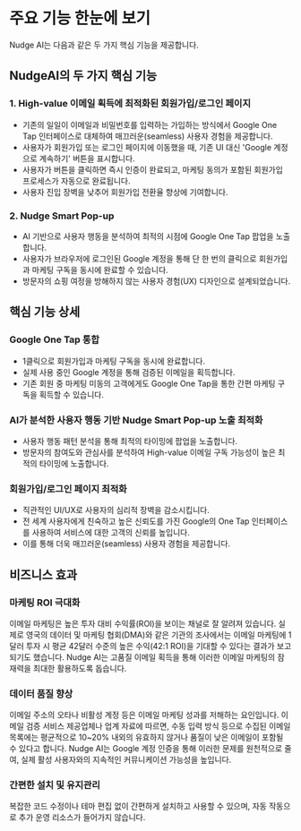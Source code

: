# 주요 기능 한눈에 보기

Nudge AI는 다음과 같은 두 가지 핵심 기능을 제공합니다.

## NudgeAI의 두 가지 핵심 기능

### 1. High-value 이메일 획득에 최적화된 회원가입/로그인 페이지

- 기존의 일일이 이메일과 비밀번호를 입력하는 가입하는 방식에서 Google One Tap 인터페이스로 대체하여 매끄러운(seamless) 사용자 경험을 제공합니다.
- 사용자가 회원가입 또는 로그인 페이지에 이동했을 때, 기존 UI 대신 'Google 계정으로 계속하기' 버튼을 표시합니다.
- 사용자가 버튼을 클릭하면 즉시 인증이 완료되고, 마케팅 동의가 포함된 회원가입 프로세스가 자동으로 완료됩니다.
- 사용자 진입 장벽을 낮추어 회원가입 전환율 향상에 기여합니다.

### 2. Nudge Smart Pop-up

- AI 기반으로 사용자 행동을 분석하여 최적의 시점에 Google One Tap 팝업을 노출합니다.
- 사용자가 브라우저에 로그인된 Google 계정을 통해 단 한 번의 클릭으로 회원가입과 마케팅 구독을 동시에 완료할 수 있습니다.
- 방문자의 쇼핑 여정을 방해하지 않는 사용자 경험(UX) 디자인으로 설계되었습니다.

## 핵심 기능 상세

### Google One Tap 통합

- 1클릭으로 회원가입과 마케팅 구독을 동시에 완료합니다.
- 실제 사용 중인 Google 계정을 통해 검증된 이메일을 획득합니다.
- 기존 회원 중 마케팅 미동의 고객에게도 Google One Tap을 통한 간편 마케팅 구독을 획득할 수 있습니다.

### AI가 분석한 사용자 행동 기반 Nudge Smart Pop-up 노출 최적화

- 사용자 행동 패턴 분석을 통해 최적의 타이밍에 팝업을 노출합니다.
- 방문자의 참여도와 관심사를 분석하여 High-value 이메일 구독 가능성이 높은 최적의 타이밍에 노출합니다.

### 회원가입/로그인 페이지 최적화

- 직관적인 UI/UX로 사용자의 심리적 장벽을 감소시킵니다.
- 전 세계 사용자에게 친숙하고 높은 신뢰도를 가진 Google의 One Tap 인터페이스를 사용하여 서비스에 대한 고객의 신뢰를 높입니다.
- 이를 통해 더욱 매끄러운(seamless) 사용자 경험을 제공합니다.

## 비즈니스 효과

### 마케팅 ROI 극대화

이메일 마케팅은 높은 투자 대비 수익률(ROI)을 보이는 채널로 잘 알려져 있습니다. 실제로 영국의 데이터 및 마케팅 협회(DMA)와 같은 기관의 조사에서는 이메일 마케팅에 1달러 투자 시 평균 42달러 수준의 높은 수익(42:1 ROI)을 기대할 수 있다는 결과가 보고되기도 했습니다. Nudge AI는 고품질 이메일 획득을 통해 이러한 이메일 마케팅의 잠재력을 최대한 활용하도록 돕습니다.

### 데이터 품질 향상

이메일 주소의 오타나 비활성 계정 등은 이메일 마케팅 성과를 저해하는 요인입니다. 이메일 검증 서비스 제공업체나 업계 자료에 따르면, 수동 입력 방식 등으로 수집된 이메일 목록에는 평균적으로 10~20% 내외의 유효하지 않거나 품질이 낮은 이메일이 포함될 수 있다고 합니다. Nudge AI는 Google 계정 인증을 통해 이러한 문제를 원천적으로 줄여, 실제 활성 사용자와의 지속적인 커뮤니케이션 가능성을 높입니다.

### 간편한 설치 및 유지관리

복잡한 코드 수정이나 테마 편집 없이 간편하게 설치하고 사용할 수 있으며, 자동 작동으로 추가 운영 리소스가 들어가지 않습니다.

